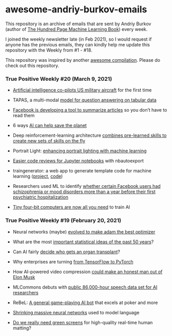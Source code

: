 # awesome-andriy-burkov-emails
This repository is an archive of emails that are sent by Andriy Burkov (author of [The Hundred Page Machine Learning Book](http://themlbook.com/)) every week.
	
I joined the weekly newsletter late (in Feb 2021), so I would request if anyone has the previous emails, they can kindly help me update this repository with the Weekly from \#1 - \#18. </br>

This repository was inspired by another [awesome compilation](https://github.com/sourabh-joshi/awesome-quincy-larson-emails). Please do check out this repository.


### True Positive Weekly #20 (March 9, 2021)
* [Artificial intelligence co-pilots US military aircraft](https://edition.cnn.com/2020/12/16/politics/air-force-flight-artificial-intelligence/index.html) for the first time

* TAPAS, a multi-modal [model for question answering on tabular data](https://huggingface.co/google/tapas-base-finetuned-wtq)

* [Facebook is developing a tool to summarize articles](https://www.buzzfeednews.com/article/ryanmac/facebook-news-article-summary-tools-brain-reader) so you don’t have to read them

* 6 ways [AI can help save the planet](https://www.raconteur.net/sustainability/ai-save-planet/)

* Deep reinforcement-learning architecture [combines pre-learned skills to create new sets of skills on the fly](https://techxplore.com/news/2020-12-deep-reinforcement-learning-architecture-combines-pre-learned.html)

* Portrait Light: [enhancing portrait lighting with machine learning](https://ai.googleblog.com/2020/12/portrait-light-enhancing-portrait.html)

* [Easier code reviews for Jupyter notebooks](https://www.drivendata.co/blog/nbautoexport-jupyter-code-review/) with nbautoexport

* traingenerator: a web app to generate template code for machine learning ([project](https://traingenerator.jrieke.com/), [code](https://github.com/jrieke/traingenerator))

* Researchers used ML to identify [whether certain Facebook users had schizophrenia or mood disorders more than a year before their first psychiatric hospitalization](https://www.nature.com/articles/s41537-020-00125-0)

* [Tiny four-bit computers are now all you need](https://www.technologyreview.com/2020/12/11/1014102/ai-trains-on-4-bit-computers/) to train AI

    

### True Positive Weekly #19 (February 20, 2021)

* Neural networks (maybe) [evolved to make adam the best optimizer](https://parameterfree.com/2020/12/06/neural-network-maybe-evolved-to-make-adam-the-best-optimizer/)

* What are the most [important statistical ideas of the past 50 years](https://arxiv.org/abs/2012.00174)?

* Can AI fairly [decide who gets an organ transplant](https://hbr.org/2020/12/can-ai-fairly-decide-who-gets-an-organ-transplant)?

* Why enterprises are turning [from TensorFlow to PyTorch](https://www.infoworld.com/article/3597904/why-enterprises-are-turning-from-tensorflow-to-pytorch.html)

* How AI-powered video compression [could make an honest man out of Elon Musk](https://thenextweb.com/neural/2020/12/02/how-ai-powered-video-compression-could-make-an-honest-man-out-of-elon-musk/)

* MLCommons debuts with [public 86,000-hour speech data set for AI researchers](https://thenextweb.com/neural/2020/12/02/how-ai-powered-video-compression-could-make-an-honest-man-out-of-elon-musk/)

* ReBeL: [A general game-playing AI bot](https://techcrunch.com/2020/12/03/mlcommons-debuts-first-public-database-for-ai-researchers-with-86000-hours-of-speech/) that excels at poker and more

* [Shrinking massive neural networks](https://ai.facebook.com/blog/rebel-a-general-game-playing-ai-bot-that-excels-at-poker-and-more/) used to model language 

* [Do we really need green screens](https://news.mit.edu/2020/neural-model-language-1201) for high-quality real-time human matting?
